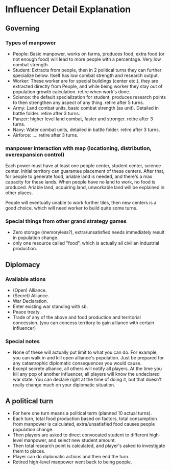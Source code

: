 # Influencer Detail Explanation

## Governing

### Types of manpower

* People: Basic manpower, works on farms, produces food, extra food (or not enough food) will lead to more people with a percentage. Very low combat strength.
* Student: Extracts from people, then in 2 political turns they can further specialize below. Itself has low combat strength and research output.
* Worker: These worker are for special buildings (center etc.), they are extracted directly from People, and while being worker they stay out of population growth calculation. retire when work's done.
* Science: the default specialization for student, produces research points to then strengthen any aspect of any thing. retire after 5 turns.
* Army: Land combat units, basic combat strength (as unit). Detailed in battle folder. retire after 3 turns.
* Panzer: higher level land combat, faster and stronger. retire after 3 turns.
* Navy: Water combat units, detailed in battle folder. retire after 3 turns.
* Airforce: .... retire after 3 turns.

### manpower interaction with map (locationing, distribution, overexpansion control)

Each power must have at least one people center, student center, science center. Initial territory can guarantee placement of these centers.
After that, for people to generate food, ariable land is needed, and there's a max capacity for these lands. When people have no land to work, no food is produced.
Ariable land, acquiring land, unworkable land will be explained in other places.

People will eventually unable to work further tiles, then new centers is a good choice, which will need worker to build quite some turns.

### Special things from other grand strategy games

* Zero storage (memoryless?), extra/unsatisfied needs immediately result in population change.
* only one resource called "food", which is actually all civilian industrial production.

## Diplomacy

### Available ations

* (Open) Alliance.
* (Secret) Alliance.
* War Declaration.
* Enter existing war standing with sb.
* Peace treaty.
* Trade of any of the above and food production and territorial concession. (you can concess territory to gain alliance with certain influencer)

### Special notes

* None of these will actually put limit to what you can do. For example, you can walk in and kill open alliance's population. Just be prepared for any catastrophic diplomatic consequences you would cause.
* Except secrete alliance, all others will notify all players. At the time you kill any pop of another influencer, all players will know the undeclared war state. You can declare right at the time of doing it, but that doesn't really change much on your diplomatic situation.

## A political turn

* For here one turn means a political term (planned 10 actual turns).
* Each turn, total food production based on factors, total consumption from manpower is calculated, extra/unsatisfied food causes people population change.
* Then players are asked to direct convocated student to different high-level manpower, and select new student amount.
* Then total research point is calculated, and player's asked to investigate them to places.
* Player can do diplomatic actions and then end the turn.
* Retired high-level manpower went back to being people.
